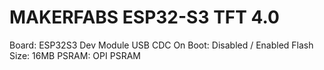# MAKERFABS ESP32-S3 TFT 4.0

Board: ESP32S3 Dev Module
USB CDC On Boot: Disabled / Enabled
Flash Size: 16MB
PSRAM: OPI PSRAM
